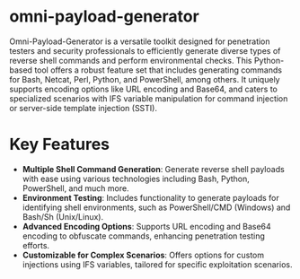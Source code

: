 # omni-payload-generator
Omni-Payload-Generator is a versatile toolkit designed for penetration testers and security professionals to efficiently generate diverse types of reverse shell commands and perform environmental checks. This Python-based tool offers a robust feature set that includes generating commands for Bash, Netcat, Perl, Python, and PowerShell, among others. It uniquely supports encoding options like URL encoding and Base64, and caters to specialized scenarios with IFS variable manipulation for command injection or server-side template injection (SSTI).

# Key Features
- **Multiple Shell Command Generation**: Generate reverse shell payloads with ease using various technologies including Bash, Python, PowerShell, and much more.
- **Environment Testing**: Includes functionality to generate payloads for identifying shell environments, such as PowerShell/CMD (Windows) and Bash/Sh (Unix/Linux).
- **Advanced Encoding Options**: Supports URL encoding and Base64 encoding to obfuscate commands, enhancing penetration testing efforts.
- **Customizable for Complex Scenarios**: Offers options for custom injections using IFS variables, tailored for specific exploitation scenarios.


